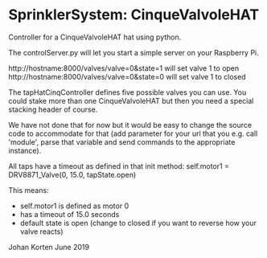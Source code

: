 # SprinklerSystem: CinqueValvoleHAT
Controller for a CinqueValvoleHAT hat using python.

The controlServer.py will let you start a simple server on your Raspberry Pi.

http://hostname:8000/valves/valve=0&state=1 will set valve 1 to open
http://hostname:8000/valves/valve=0&state=0 will set valve 1 to closed

The tapHatCinqController defines five possible valves you can use.
You could stake more than one CinqueValvoleHAT but then you need a special stacking header of course.

We have not done that for now but it would be easy to change the source code to accommodate for that
(add parameter for your url that you e.g. call 'module', parse that variable and send commands to
the appropriate instance).

All taps have a timeout as defined in that init method:
self.motor1 = DRV8871_Valve(0, 15.0, tapState.open)

This means:
- self.motor1 is defined as motor 0
- has a timeout of 15.0 seconds
- default state is open (change to closed if you want to reverse how your valve reacts)

Johan Korten
June 2019
